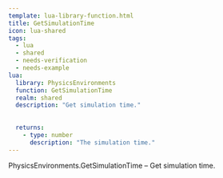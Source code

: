 ```yaml
---
template: lua-library-function.html
title: GetSimulationTime
icon: lua-shared
tags:
  - lua
  - shared
  - needs-verification
  - needs-example
lua:
  library: PhysicsEnvironments
  function: GetSimulationTime
  realm: shared
  description: "Get simulation time."
  
  
  returns:
    - type: number
      description: "The simulation time."
---
```


<div class="lua__search__keywords">
PhysicsEnvironments.GetSimulationTime &#x2013; Get simulation time.
</div>

